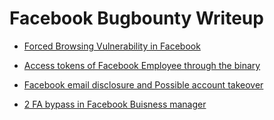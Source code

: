 # Facebook Bugbounty Writeup

- [ Forced Browsing Vulnerability in Facebook ](https://dewcode.medium.com/force-browsing-bug-at-facebook-business-plan-500-bounty-73d1bb4883af)

- [ Access tokens of Facebook Employee through the binary ](https://www.vulnano.com/2021/09/facebook-messenger-for-macos-contained.html?fbclid=IwAR2iT6KOZYRE6xaAjDRtDWqmyyZSmLK_UBXz3_L7x9OtqbQ04bkLJB_jIQE&m=1)

- [ Facebook email disclosure and Possible account takeover ](https://medium.com/pentesternepal/facebook-email-disclosure-and-account-takeover-ecdb44ee12e9)

- [ 2 FA bypass in Facebook Buisness manager ](https://theshubh77.medium.com/bypassing-2-factor-authentication-for-facebook-business-manager-bounty-1000-usd-c78c858459d6)
